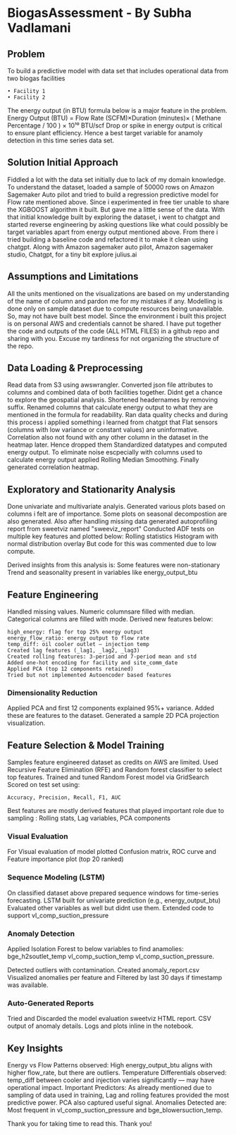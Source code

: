 # BiogasAssessment - By Subha Vadlamani

## Problem
To build a predictive model with data set that includes operational data from two biogas facilities

    • Facility 1
    • Facility 2
The energy output (in BTU) formula below is a major feature in the problem.
Energy Output (BTU) = Flow Rate (SCFM)×Duration (minutes)×
( Methane Percentage / 100 ) × 10¹⁰ BTU/scf
Drop or spike in energy output is critical to ensure plant efficiency. Hence a best target variable for anamoly detection in this time series data set.

## Solution Initial Approach
Fiddled a lot with the data set initially due to lack of my domain knowledge.
To understand the dataset, loaded a sample of 50000 rows on Amazon Sagemaker Auto pilot and tried to build a regression predictive model for Flow rate mentioned above. Since i experimented in free tier unable to share the XGBOOST algorithm it built. But gave me a little sense of the data.
With that initial knowledge built by exploring the dataset, i went to chatgpt and started reverse engineering by asking questions like what could possibly be target variables apart from energy output mentioned above. From there i tried building a baseline code and refactored it to make it clean using chatgpt.
Along with Amazon sagemaker auto pilot, Amazon sagemaker studio, Chatgpt, for a tiny bit explore julius.ai

## Assumptions and Limitations
All the units mentioned on the visualizations are based on my understanding of the name of column and pardon me for my mistakes if any.
Modelling is done only on sample dataset due to compute resources being unavailable. So, may not have built best model.
Since the environment i built this project is on personal AWS and credentials cannot be shared. I have put together the code and outputs of the code (ALL HTML FILES) in a github repo and sharing with you.
Excuse my tardiness for not organizing the structure of the repo.

## Data Loading & Preprocessing
Read data from S3 using awswrangler. Converted json file attributes to columns and combined data of both facilities together. Didnt get a chance to explore the geospatial analysis.
Shortened headernames by removing suffix. Renamed columns that calculate energy output to what they are mentioned in the formula for readability.
Ran data quality checks and during this process i applied something i learned from chatgpt that Flat sensors (columns with low variance or constant values) are uninformative. Correlation also not found with any other column in the dataset in the heatmap later. Hence dropped them
Standardized datatypes and computed energy output.
To eliminate noise escpecially with columns used to calculate energy output applied Rolling Median Smoothing.
Finally generated correlation heatmap.

## Exploratory and Stationarity Analysis
Done univariate and multivariate analyis. Generated various plots based on columns i felt are of importance.
Some plots on seasonal decompostion are also generated.
Also after handling missing data generated autoprofiling report from sweetviz named "sweeviz_report"
Conducted ADF tests on multiple key features and plotted below:
    Rolling statistics
    Histogram with normal distribution overlay
But code for this was commented due to low compute.

Derived insights from this analysis is:
Some features were non-stationary
Trend and seasonality present in variables like energy_output_btu

## Feature Engineering
Handled missing values. Numeric columnsare filled with median. Categorical columns are filled with mode.
Derived new features below:

    high_energy: flag for top 25% energy output
    energy_flow_ratio: energy output to flow rate
    temp_diff: oil cooler outlet – injection temp
    Created lag features (_lag1, _lag2, _lag3)
    Created rolling features: 3-period and 7-period mean and std
    Added one-hot encoding for facility and site_comm_date
    Applied PCA (top 12 components retained)
    Tried but not implemented Autoencoder based features
    
### Dimensionality Reduction
Applied PCA and first 12 components explained 95%+ variance. Added these are features to the dataset.
Generated a sample 2D PCA projection visualization.

## Feature Selection & Model Training
Samples feature engineered dataset as credits on AWS are limited.
Used Recursive Feature Elimination (RFE) and Random forest classifier to select top features.
Trained and tuned Random Forest model via GridSearch
Scored on test set using:

    Accuracy, Precision, Recall, F1, AUC

Best features are mostly derived features that played important role due to sampling : Rolling stats, Lag variables, PCA components

### Visual Evaluation
For Visual evaluation of model plotted Confusion matrix, ROC curve and Feature importance plot (top 20 ranked)

###  Sequence Modeling (LSTM)
On classified dataset above prepared sequence windows for time-series forecasting.
LSTM built for univariate prediction (e.g., energy_output_btu)
Evaluated other variables as well but didnt use them.
Extended code to support vl_comp_suction_pressure

### Anomaly Detection
Applied Isolation Forest to below variables to find anamolies:
    bge_h2soutlet_temp
    vl_comp_suction_temp
    vl_comp_suction_pressure.

Detected outliers with contamination. Created anomaly_report.csv
Visualized anomalies per feature and Filtered by last 30 days if timestamp was available.

### Auto-Generated Reports
Tried and Discarded the model evaluation sweetviz HTML report.
CSV output of anomaly details. Logs and plots inline in the notebook.

## Key Insights

Energy vs Flow Patterns observed: High energy_output_btu aligns with higher flow_rate, but there are outliers.
Temperature Differentials observed: temp_diff between cooler and injection varies significantly — may have operational impact.
Important Predictors:  As already mentioned due to sampling of data used in training, Lag and rolling features provided the most predictive power. PCA also captured useful signal.
Anomalies Detected are: Most frequent in vl_comp_suction_pressure and bge_blowersuction_temp.

Thank you for taking time to read this. Thank you!